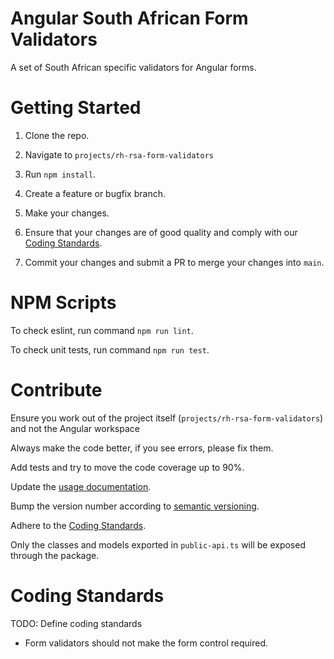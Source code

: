 # Angular South African Form Validators

A set of South African specific validators for Angular forms.

# Getting Started

1. Clone the repo.

3. Navigate to `projects/rh-rsa-form-validators`

2. Run `npm install`.

4. Create a feature or bugfix branch.

3. Make your changes.

4. Ensure that your changes are of good quality and comply with our [Coding Standards](#coding-standards).

5. Commit your changes and submit a PR to merge your changes into `main`.

# NPM Scripts

To check eslint, run command `npm run lint`.

To check unit tests, run command `npm run test`.

# Contribute

Ensure you work out of the project itself (`projects/rh-rsa-form-validators`) and not the Angular workspace

Always make the code better, if you see errors, please fix them. 

Add tests and try to move the code coverage up to 90%. 

Update the [usage documentation](/projects/rh-rsa-form-validators/README.md).

Bump the version number according to [semantic versioning](https://semver.org/#semantic-versioning-200).

Adhere to the [Coding Standards](#coding-standards).

Only the classes and models exported in `public-api.ts` will be exposed through the package.

# Coding Standards

TODO: Define coding standards

- Form validators should not make the form control required.
